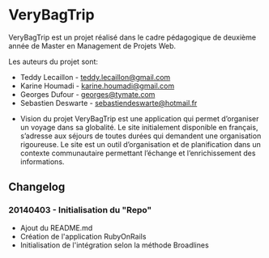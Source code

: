 # VeryBagTrip
VeryBagTrip est un projet réalisé dans le cadre pédagogique de deuxième année
de Master en Management de Projets Web.

Les auteurs du projet sont:

* Teddy Lecaillon - teddy.lecaillon@gmail.com
* Karine Houmadi - karine.houmadi@gmail.com
* Georges Dufour - georges@tymate.com
* Sebastien Deswarte - sebastiendeswarte@hotmail.fr

- Vision du projet
VeryBagTrip est une application qui permet d’organiser un voyage dans sa globalité. Le site initialement disponible en français, s’adresse aux séjours de toutes durées qui demandent une organisation rigoureuse.
Le site est un outil d’organisation et de planification dans un contexte communautaire permettant l’échange et l’enrichissement des informations.   


## Changelog
### 20140403 - Initialisation du "Repo"
* Ajout du README.md
* Création de l'application RubyOnRails
* Initialisation de l'intégration selon la méthode Broadlines

